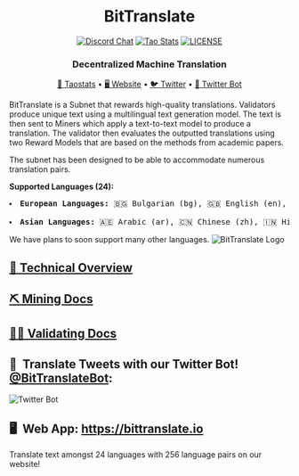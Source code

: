 <div align="center">

# **BitTranslate**
[![Discord Chat](https://img.shields.io/discord/308323056592486420.svg)](https://discord.gg/bittensor)
[![Tao Stats](https://img.shields.io/badge/subnet%202-Tao%20Stats-gray?color=rgb(18%2C%20220%2C%20193))](https://taostats.io/subnets/netuid-2/)
[![LICENSE](https://img.shields.io/badge/license-Apache--2.0-blue?logo=apache)](https://github.com/IvorySQL/IvorySQL/blob/master/LICENSE)


### Decentralized Machine Translation

[🔗 Taostats](https://taostats.io/subnets/netuid-2/) • [🖥️ Website](https://bittranslate.io/) • [🐦 Twitter](https://twitter.com/BitTranslate_io) • [ 🤖 Twitter Bot](https://twitter.com/BitTranslateBot)
</div>

BitTranslate is a Subnet that rewards high-quality translations. Validators produce unique text using a multilingual text generation model. 
The text is then sent to Miners which apply a text-to-text model to produce a translation. 
The validator then evaluates the outputted translations using two Reward Models that are based on the methods from academic papers.

The subnet has been designed to be able to accommodate numerous translation pairs. 

**Supported Languages (24):**
<pre>
<li><strong>European Languages:</strong> 🇧🇬 Bulgarian (bg), 🇬🇧 English (en), 🇫🇷 French (fr), 🇩🇪 German (de), 🇬🇷 Greek (el), 🇭🇺 Hungarian (hu), 🇮🇹 Italian (it), 🇵🇱 Polish (pl), 🇵🇹 Portuguese (pt), 🇷🇴 Romanian (ro), 🇷🇺 Russian (ru), 🇪🇸 Spanish (es), 🇸🇪 Swedish (sv), 🇺🇦 Ukrainian (uk), 🇪🇪 Estonian (et), 🇫🇮 Finnish (fi).
</li>
<li><strong>Asian Languages:</strong> 🇦🇪 Arabic (ar), 🇨🇳 Chinese (zh), 🇮🇳 Hindi (hi), 🇰🇷 Korean (ko), 🇮🇷 Persian (fa), 🇹🇭 Thai (th), 🇹🇷 Turkish (tr), 🇻🇳 Vietnamese (vi).
</pre>

We have plans to soon support many other languages.
![BitTranslate Logo](https://github.com/bittranslateio/bittranslate/blob/main/bittranslate_logo_white.png)

## [📖 Technical Overview](docs/technical.md)

## [⛏️ Mining Docs](docs/mining.md)

## [🧑‍🏫 Validating Docs](docs/validating.md) 

## 🤖 &nbsp;Translate Tweets with our Twitter Bot! [@BitTranslateBot](https://twitter.com/BitTranslateBot):


![Twitter Bot](https://pbs.twimg.com/media/GD-BIF-bEAEL0TR?format=jpg&name=large)

## 🖥️ &nbsp;Web App: https://bittranslate.io

Translate text amongst 24 languages with 256 language pairs on our website!
